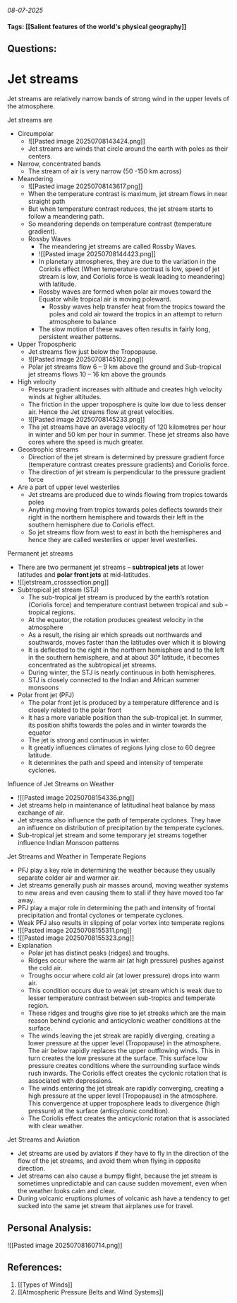 *08-07-2025*
#### Tags: [[Salient features of the world's physical geography]]


## Questions:



# Jet streams

Jet streams are relatively narrow bands of strong wind in the upper levels of the atmosphere.

Jet streams are 
- Circumpolar
	- ![[Pasted image 20250708143424.png]]
	- Jet streams are winds that circle around the earth with poles as their centers.
- Narrow, concentrated bands
	- The stream of air is very narrow (50 -150 km across)
- Meandering
	- ![[Pasted image 20250708143617.png]]
	- When the temperature contrast is maximum, jet stream flows in near straight path
	- But when temperature contrast reduces, the jet stream starts to follow a meandering path.
	- So meandering depends on temperature contrast (temperature gradient).
	- Rossby Waves
		- The meandering jet streams are called Rossby Waves.
		-  ![[Pasted image 20250708144423.png]]
		- In planetary atmospheres, they are due to the variation in the Coriolis effect (When temperature contrast is low, speed of jet stream is low, and Coriolis force is weak leading to meandering) with latitude.
		- Rossby waves are formed when polar air moves toward the Equator while tropical air is moving poleward.
			- Rossby waves help transfer heat from the tropics toward the poles and cold air toward the tropics in an attempt to return atmosphere to balance
		- The slow motion of these waves often results in fairly long, persistent weather patterns.
- Upper Tropospheric
	- Jet streams flow just below the Tropopause.
	- ![[Pasted image 20250708145102.png]]
	- Polar jet streams flow 6 – 9 km above the ground and Sub-tropical jet streams flows 10 – 16 km above the grounds
- High velocity
	- Pressure gradient increases with altitude and creates high velocity winds at higher altitudes.
	- The friction in the upper troposphere is quite low due to less denser air. Hence the Jet streams flow at great velocities.
	- ![[Pasted image 20250708145233.png]]
	- The jet streams have an average velocity of 120 kilometres per hour in winter and 50 km per hour in summer. These jet streams also have cores where the speed is much greater.
- Geostrophic streams
	- Direction of the jet stream is determined by pressure gradient force (temperature contrast creates pressure gradients) and Coriolis force.
	- The direction of jet stream is perpendicular to the pressure gradient force
- Are a part of upper level westerlies
	- Jet streams are produced due to winds flowing from tropics towards poles 
	- Anything moving from tropics towards poles deflects towards their right in the northern hemisphere and towards their left in the southern hemisphere due to Coriolis effect. 
	- So jet streams flow from west to east in both the hemispheres and hence they are called westerlies or upper level westerlies.


Permanent jet streams
- There are two permanent jet streams – **subtropical jets** at lower latitudes and **polar front jets** at mid-latitudes.
- ![[jetstream_crosssection.png]]
- Subtropical jet stream (STJ)
	- The sub-tropical jet stream is produced by the earth’s rotation (Coriolis force) and temperature contrast between tropical and sub – tropical regions.
	- At the equator, the rotation produces greatest velocity in the atmosphere
	- As a result, the rising air which spreads out northwards and southwards, moves faster than the latitudes over which it is blowing
	- It is deflected to the right in the northern hemisphere and to the left in the southern hemisphere, and at about 30° latitude, it becomes concentrated as the subtropical jet streams.
	- During winter, the STJ is nearly continuous in both hemispheres.
	- STJ is closely connected to the Indian and African summer monsoons
- Polar front jet (PFJ)
	- The polar front jet is produced by a temperature difference and is closely related to the polar front
	- It has a more variable position than the sub-tropical jet. In summer, its position shifts towards the poles and in winter towards the equator
	- The jet is strong and continuous in winter.
	- It greatly influences climates of regions lying close to 60 degree latitude.
	- It determines the path and speed and intensity of temperate cyclones.


Influence of Jet Streams on Weather
- ![[Pasted image 20250708154336.png]]
- Jet streams help in maintenance of latitudinal heat balance by mass exchange of air.
- Jet streams also influence the path of temperate cyclones. They have an influence on distribution of precipitation by the temperate cyclones.
- Sub-tropical jet stream and some temporary jet streams together influence Indian Monsoon patterns

Jet Streams and Weather in Temperate Regions
- PFJ play a key role in determining the weather because they usually separate colder air and warmer air.
- Jet streams generally push air masses around, moving weather systems to new areas and even causing them to stall if they have moved too far away.
- PFJ play a major role in determining the path and intensity of frontal precipitation and frontal cyclones or temperate cyclones.
- Weak PFJ also results in slipping of polar vortex into temperate regions
- ![[Pasted image 20250708155311.png]]
- ![[Pasted image 20250708155323.png]]
- Explanation
	- Polar jet has distinct peaks (ridges) and troughs.
	- Ridges occur where the warm air (at high pressure) pushes against the cold air.
	- Troughs occur where cold air (at lower pressure) drops into warm air.
	- This condition occurs due to weak jet stream which is weak due to lesser temperature contrast between sub-tropics and temperate region.
	- These ridges and troughs give rise to jet streaks which are the main reason behind cyclonic and anticyclonic weather conditions at the surface.
	- The winds leaving the jet streak are rapidly diverging, creating a lower pressure at the upper level (Tropopause) in the atmosphere. The air below rapidly replaces the upper outflowing winds. This in turn creates the low pressure at the surface. This surface low pressure creates conditions where the surrounding surface winds rush inwards. The Coriolis effect creates the cyclonic rotation that is associated with depressions.
	- The winds entering the jet streak are rapidly converging, creating a high pressure at the upper level (Tropopause) in the atmosphere. This convergence at upper troposphere leads to divergence (high pressure) at the surface (anticyclonic condition).
	- The Coriolis effect creates the anticyclonic rotation that is associated with clear weather.

Jet Streams and Aviation
- Jet streams are used by aviators if they have to fly in the direction of the flow of the jet streams, and avoid them when flying in opposite direction.
- Jet streams can also cause a bumpy flight, because the jet stream is sometimes unpredictable and can cause sudden movement, even when the weather looks calm and clear.
- During volcanic eruptions plumes of volcanic ash have a tendency to get sucked into the same jet stream that airplanes use for travel.




## Personal Analysis:

![[Pasted image 20250708160714.png]]
## References:

1. [[Types of Winds]]
2. [[Atmospheric Pressure Belts and Wind Systems]]